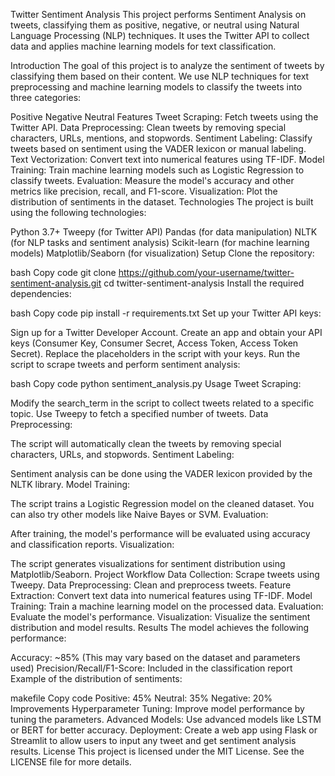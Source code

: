 Twitter Sentiment Analysis This project performs Sentiment Analysis on tweets, classifying them as positive, negative, or neutral using Natural Language Processing (NLP) techniques. It uses the Twitter API to collect data and applies machine learning models for text classification.

Introduction
The goal of this project is to analyze the sentiment of tweets by classifying them based on their content. We use NLP techniques for text preprocessing and machine learning models to classify the tweets into three categories:

Positive
Negative
Neutral
Features
Tweet Scraping: Fetch tweets using the Twitter API.
Data Preprocessing: Clean tweets by removing special characters, URLs, mentions, and stopwords.
Sentiment Labeling: Classify tweets based on sentiment using the VADER lexicon or manual labeling.
Text Vectorization: Convert text into numerical features using TF-IDF.
Model Training: Train machine learning models such as Logistic Regression to classify tweets.
Evaluation: Measure the model's accuracy and other metrics like precision, recall, and F1-score.
Visualization: Plot the distribution of sentiments in the dataset.
Technologies
The project is built using the following technologies:

Python 3.7+
Tweepy (for Twitter API)
Pandas (for data manipulation)
NLTK (for NLP tasks and sentiment analysis)
Scikit-learn (for machine learning models)
Matplotlib/Seaborn (for visualization)
Setup
Clone the repository:

bash
Copy code
git clone https://github.com/your-username/twitter-sentiment-analysis.git
cd twitter-sentiment-analysis
Install the required dependencies:

bash
Copy code
pip install -r requirements.txt
Set up your Twitter API keys:

Sign up for a Twitter Developer Account.
Create an app and obtain your API keys (Consumer Key, Consumer Secret, Access Token, Access Token Secret).
Replace the placeholders in the script with your keys.
Run the script to scrape tweets and perform sentiment analysis:

bash
Copy code
python sentiment_analysis.py
Usage
Tweet Scraping:

Modify the search_term in the script to collect tweets related to a specific topic.
Use Tweepy to fetch a specified number of tweets.
Data Preprocessing:

The script will automatically clean the tweets by removing special characters, URLs, and stopwords.
Sentiment Labeling:

Sentiment analysis can be done using the VADER lexicon provided by the NLTK library.
Model Training:

The script trains a Logistic Regression model on the cleaned dataset.
You can also try other models like Naive Bayes or SVM.
Evaluation:

After training, the model's performance will be evaluated using accuracy and classification reports.
Visualization:

The script generates visualizations for sentiment distribution using Matplotlib/Seaborn.
Project Workflow
Data Collection: Scrape tweets using Tweepy.
Data Preprocessing: Clean and preprocess tweets.
Feature Extraction: Convert text data into numerical features using TF-IDF.
Model Training: Train a machine learning model on the processed data.
Evaluation: Evaluate the model's performance.
Visualization: Visualize the sentiment distribution and model results.
Results
The model achieves the following performance:

Accuracy: ~85% (This may vary based on the dataset and parameters used)
Precision/Recall/F1-Score: Included in the classification report
Example of the distribution of sentiments:

makefile
Copy code
Positive: 45%
Neutral: 35%
Negative: 20%
Improvements
Hyperparameter Tuning: Improve model performance by tuning the parameters.
Advanced Models: Use advanced models like LSTM or BERT for better accuracy.
Deployment: Create a web app using Flask or Streamlit to allow users to input any tweet and get sentiment analysis results.
License
This project is licensed under the MIT License. See the LICENSE file for more details.
